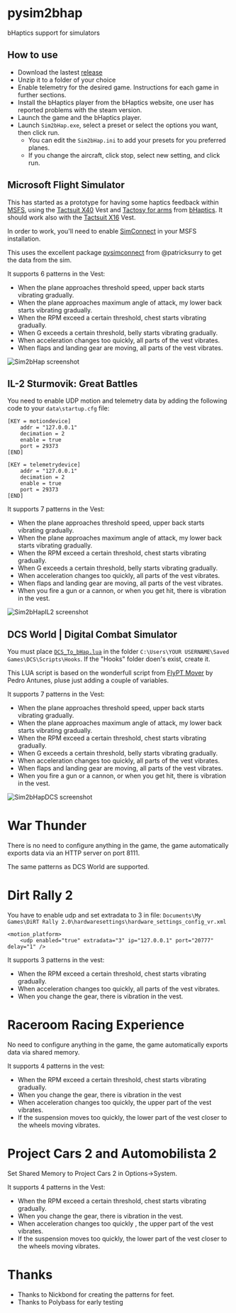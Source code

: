 # pysim2bhap
bHaptics support for simulators

## How to use

- Download the lastest [release](https://github.com/cercata/pysim2bhap/releases)
- Unzip it to a folder of your choice
- Enable telemetry for the desired game. Instructions for each game in further sections.
- Install the bHaptics player from the bHaptics website, one user has reported problems with the steam version.
- Launch the game and the bHaptics player.
- Launch `Sim2bHap.exe`, select a preset or select the options you want, then click run.
   * You can edit the `Sim2bHap.ini` to add your presets for you preferred planes.
   * If you change the aircraft, click stop, select new setting, and click run.

## Microsoft Flight Simulator
This has started as a prototype for having some haptics feedback within [MSFS](https://www.flightsimulator.com/), using the [Tactsuit X40](https://www.bhaptics.com/tactsuit/tactsuit-x40) Vest and [Tactosy for arms](https://www.bhaptics.com/tactsuit/tactosy-for-arms) from [bHaptics](https://www.bhaptics.com/). It should work also with the [Tactsuit X16](https://www.bhaptics.com/tactsuit/tactsuit-x16) Vest.

In order to work, you'll need to enable [SimConnect](https://docs.flightsimulator.com/html/Programming_Tools/SimConnect/SimConnect_SDK.htm) in your MSFS installation.

This uses the excellent package [pysimconnect](https://github.com/patricksurry/pysimconnect) from @patricksurry to get the data from the sim.

It supports 6 patterns in the Vest:

- When the plane approaches threshold speed, upper back starts vibrating gradually.
- When the plane approaches maximum angle of attack, my lower back starts vibrating gradually.
- When the RPM exceed a certain threshold, chest starts vibrating gradually.
- When G exceeds a certain threshold, belly starts vibrating gradually.
- When acceleration changes too quickly, all parts of the vest vibrates.
- When flaps and landing gear are moving, all parts of the vest vibrates.

![Sim2bHap screenshot](/assets/images/Sim2bHap.png)

## IL-2 Sturmovik: Great Battles

You need to enable UDP motion and telemetry data by adding the following code to your `data\startup.cfg` file:

```
[KEY = motiondevice]
	addr = "127.0.0.1"
	decimation = 2
	enable = true
	port = 29373
[END]

[KEY = telemetrydevice]
	addr = "127.0.0.1"
	decimation = 2
	enable = true
	port = 29373
[END]
```

It supports 7 patterns in the Vest:

- When the plane approaches threshold speed, upper back starts vibrating gradually.
- When the plane approaches maximum angle of attack, my lower back starts vibrating gradually.
- When the RPM exceed a certain threshold, chest starts vibrating gradually.
- When G exceeds a certain threshold, belly starts vibrating gradually.
- When acceleration changes too quickly, all parts of the vest vibrates.
- When flaps and landing gear are moving, all parts of the vest vibrates.
- When you fire a gun or a cannon, or when you get hit, there is vibration in the vest.

![Sim2bHapIL2 screenshot](/assets/images/Sim2bHapIL2.png)

## DCS World | Digital Combat Simulator

You must place [`DCS_To_bHap.lua`](https://github.com/cercata/pysim2bhap/blob/main/DCS_To_bHap.lua) in the folder `C:\Users\YOUR USERNAME\Saved Games\DCS\Scripts\Hooks`. If the "Hooks" folder doen's exist, create it. 

This LUA script is based on the wonderfull script from [FlyPT Mover](https://www.flyptmover.com/) by Pedro Antunes, pluse just adding a couple of variables.

It supports 7 patterns in the Vest:

- When the plane approaches threshold speed, upper back starts vibrating gradually.
- When the plane approaches maximum angle of attack, my lower back starts vibrating gradually.
- When the RPM exceed a certain threshold, chest starts vibrating gradually.
- When G exceeds a certain threshold, belly starts vibrating gradually.
- When acceleration changes too quickly, all parts of the vest vibrates.
- When flaps and landing gear are moving, all parts of the vest vibrates.
- When you fire a gun or a cannon, or when you get hit, there is vibration in the vest.

![Sim2bHapDCS screenshot](/assets/images/Sim2bHapDCS.png)

# War Thunder

There is no need to configure anything in the game, the game automatically exports data via an HTTP server on port 8111.

The same patterns as DCS World are supported. 


# Dirt Rally 2

You have to enable udp and set extradata to 3 in file: `Documents\My Games\DiRT Rally 2.0\hardwaresettings\hardware_settings_config_vr.xml`

```
<motion_platform>
    <udp enabled="true" extradata="3" ip="127.0.0.1" port="20777" delay="1" />
```

It supports 3 patterns in the vest:

- When the RPM exceed a certain threshold, chest starts vibrating gradually.
- When acceleration changes too quickly, all parts of the vest vibrates.
- When you change the gear, there is vibration in the vest. 

# Raceroom Racing Experience

No need to configure anything in the game, the game automatically exports data via shared memory.

It supports 4 patterns in the vest:

- When the RPM exceed a certain threshold, chest starts vibrating gradually.
- When you change the gear, there is vibration in the vest
- When acceleration changes too quickly, the upper part of the vest vibrates.
- If the suspension moves too quickly, the lower part of the vest closer to the wheels moving vibrates. 

# Project Cars 2 and Automobilista 2

Set Shared Memory to Project Cars 2 in Options->System.

It supports 4 patterns in the Vest:

- When the RPM exceed a certain threshold, chest starts vibrating gradually.
- When you change the gear, there is vibration in the vest.
- When acceleration changes too quickly , the upper part of the vest vibrates.
- If the suspension moves too quickly, the lower part of the vest closer to the wheels moving vibrates.

# Thanks

- Thanks to Nickbond for creating the patterns for feet.
- Thanks to Polybass for early testing
